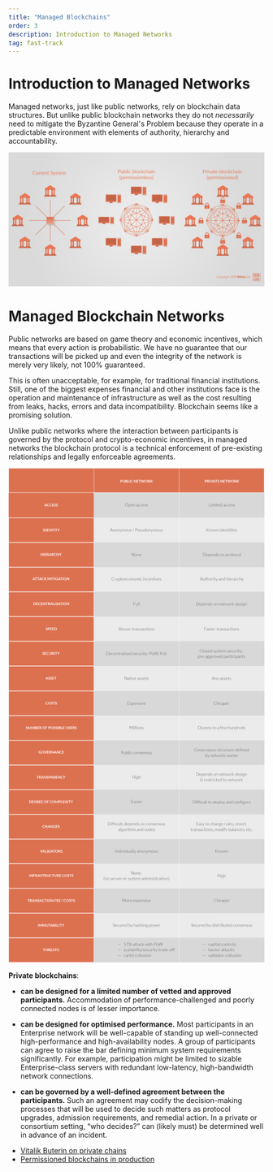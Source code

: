 ```yaml
---
title: "Managed Blockchains"
order: 3
description: Introduction to Managed Networks
tag: fast-track
---
```


# Introduction to Managed Networks

Managed networks, just like public networks, rely on blockchain data structures. But unlike public blockchain networks they do not *necessarily* need to mitigate the Byzantine General's Problem because they operate in a predictable environment with elements of authority, hierarchy and accountability.

![Public and Managed Network Comparison](images/comparison-public-vs-rivate.png)

# Managed Blockchain Networks

Public networks are based on game theory and economic incentives, which means that every action is probabilistic. We have no guarantee that our transactions will be picked up and even the integrity of the network is merely very likely, not 100% guaranteed.

This is often unacceptable, for example, for traditional financial institutions. Still, one of the biggest expenses financial and other institutions face is the operation and maintenance of infrastructure as well as the cost resulting from leaks, hacks, errors and data incompatibility. Blockchain seems like a promising solution. 

Unlike public networks where the interaction between participants is governed by the protocol and crypto-economic incentives, in managed networks the blockchain protocol is a technical enforcement of pre-existing relationships and legally enforceable agreements.

![Public vs Private](images/Publicvsprivate.png)

**Private blockchains**:

- **can be designed for a limited number of vetted and approved participants.** Accommodation of performance-challenged and poorly connected nodes is of lesser importance.

- **can be designed for optimised performance.** Most participants in an Enterprise network will be well-capable of standing up well-connected high-performance and high-availability nodes. A group of participants can agree to raise the bar defining minimum system requirements significantly. For example, participation might be limited to sizable Enterprise-class servers with redundant low-latency, high-bandwidth network connections.

- **can be governed by a well-defined agreement between the participants.** Such an agreement may codify the decision-making processes that will be used to decide such matters as protocol upgrades, admission requirements, and remedial action. In a private or consortium setting, “who decides?” can (likely must) be determined well in advance of an incident.

<div class="b9-reading">
    <ul>
    <li><a href="https://blog.ethereum.org/2016/05/09/on-settlement-finality/">Vitalik Buterin on private chains</a></li>
    <li><a href="https://www.multichain.com/blog/2017/11/three-non-pointless-blockchains-production/">Permissioned blockchains in production</a></li>
    </ul>
</div>